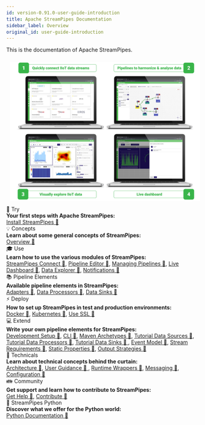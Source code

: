 ```yaml
---
id: version-0.91.0-user-guide-introduction
title: Apache StreamPipes Documentation
sidebar_label: Overview
original_id: user-guide-introduction
---
```


This is the documentation of Apache StreamPipes.

<img class="docs-image docs-image-small docs-image-no-shadow" style="padding: 10px;" src="/docs/img/01_try-overview/01_streampipes-overview.png" alt="StreamPipes Overview">


<div class="container grid col-3">
    <div class="column">
        <div class="toc-box">
            <div class="toc-header border-thin">
                🚀 Try
            </div>
            <div class="toc-content">
                <div class="toc-section-header"><b>Your first steps with Apache StreamPipes:</b></div>
               <a href="try-installation.html">Install StreamPipes 🔗</a>
            </div>
        </div>
    </div>
    <div class="column">
        <div class="toc-box">
            <div class="toc-header border-thin">
                💡 Concepts
            </div>
            <div class="toc-content">
                <div class="toc-section-header"><b>Learn about some general concepts of StreamPipes:</b></div>
                <a href="concepts-overview.html">Overview 🔗</a>
            </div>
        </div>
    </div>
    <div class="column">
        <div class="toc-box">
            <div class="toc-header border-thin">
                🎓 Use
            </div>
            <div class="toc-content">
                <div class="toc-section-header"><b>Learn how to use the various modules of StreamPipes:</b></div>
                <a href="use-connect.html">StreamPipes Connect 🔗</a>, <a href="use-pipeline-editor.html">Pipeline Editor 🔗</a>, 
                <a href="use-managing-pipelines.html">Managing Pipelines 🔗</a>, 
                <a href="use-live-dashboard.html">Live Dashboard 🔗</a>, <a href="use-data-explorer.html">Data Explorer 🔗</a>, 
                <a href="use-notifications.html">Notifications 🔗</a>
            </div>
        </div>
    </div>
    <div class="column">
        <div class="toc-box">
            <div class="toc-header border-thin">
                📚 Pipeline Elements
            </div>
            <div class="toc-content">
                <div class="toc-section-header"><b>Available pipeline elements in StreamPipes:</b></div>
                <a href="pe/org.apache.streampipes.connect.protocol.stream.kafka.html">Adapters 🔗</a>, 
                <a href="pe/org.apache.streampipes.processors.aggregation.flink.aggregation.html">Data Processors 🔗</a>, 
                <a href="pe/org.apache.streampipes.sinks.databases.jvm.couchdb.html">Data Sinks 🔗</a> 
            </div>
        </div>
    </div>
    <div class="column">
        <div class="toc-box">
            <div class="toc-header border-thin">
                ⚡ Deploy 
            </div>
            <div class="toc-content">
                <div class="toc-section-header"><b>How to set up StreamPipes in test and production environments:</b></div>
                <a href="deploy-docker.html">Docker 🔗</a>, <a href="deploy-kubernetes.html">Kubernetes 🔗</a>, <a href="../deploy
                -use-ssl">Use SSL 🔗</a>
            </div>
        </div>
    </div>
    <div class="column">
        <div class="toc-box">
            <div class="toc-header border-thin">
                💻 Extend
            </div>
            <div class="toc-content">
                <div class="toc-section-header"><b>Write your own pipeline elements for StreamPipes:</b></div>
                <a href="extend-setup.html">Development Setup 🔗</a>, <a href="extend-cli.html">CLI 🔗</a>, <a href="../extend
                -archetypes">Maven Archetypes 🔗</a>,
                <a href="extend-tutorial-data-sources.html">Tutorial Data Sources 🔗</a>, <a href="../extend-tutorial-data
                -processors">Tutorial Data Processors 🔗</a>, <a href="extend-tutorial-data-sinks.html">Tutorial Data Sinks 🔗
                </a>,
                <a href="extend-sdk-event-model.html">Event Model 🔗</a>, <a href="extend-sdk-stream-requirements.html">Stream
                 Requirements 🔗</a>, <a href="extend-sdk-static-properties.html">Static Properties 🔗</a>,
                <a href="extend-sdk-output-strategies.html">Output Strategies 🔗</a>
            </div>
        </div>
    </div>
    <div class="column">
        <div class="toc-box">
            <div class="toc-header border-thin">
                🔧 Technicals
            </div>
            <div class="toc-content">
                <div class="toc-section-header"><b>Learn about technical concepts behind the curtain:</b></div>
                <a href="technicals-architecture.html">Architecture 🔗</a>, <a href="technicals-user-guidance.html">User
                 Guidance 🔗
                </a>, <a href="technicals-runtime-wrappers.html">Runtime Wrappers 🔗</a>,
                <a href="technicals-messaging.html">Messaging 🔗</a>, <a href="technicals-configuration.html">Configuration 🔗</a>
            </div>
        </div>
    </div>
    <div class="column">
        <div class="toc-box">
            <div class="toc-header border-thin">
                👪 Community
            </div>
            <div class="toc-content">
                <div class="toc-section-header"><b>Get support and learn how to contribute to StreamPipes:</b></div>
                <a href="community-get-help.html">Get Help 🔗</a>, <a href="community-contribute.html">Contribute 🔗</a>
            </div>
        </div>
    </div>
    <div class="column">
        <div class="toc-box">
            <div class="toc-header border-thin">
                🐍 StreamPipes Python
            </div>
            <div class="toc-content">
                <div class="toc-section-header"><b>Discover what we offer for the Python world:</b></div>
                <a href="/docs/docs/python/latest">Python Documentation 🔗</a>
            </div>
        </div>
    </div>
</div>
